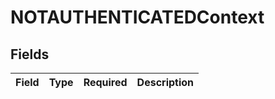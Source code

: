 # NOTAUTHENTICATEDContext


## Fields

| Field       | Type        | Required    | Description |
| ----------- | ----------- | ----------- | ----------- |
